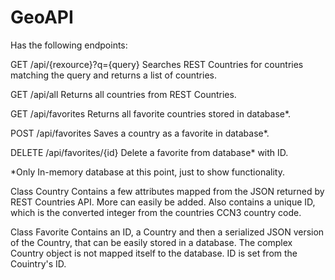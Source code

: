 # GeoAPI

Has the following endpoints:

GET /api/{rexource}?q={query}
Searches REST Countries for countries matching the query and returns a list of countries.

GET /api/all
Returns all countries from REST Countries.

GET /api/favorites
Returns all favorite countries stored in database*.

POST /api/favorites
Saves a country as a favorite in database*.

DELETE /api/favorites/{id}
Delete a favorite from database* with ID.

*Only In-memory database at this point, just to show functionality.


Class Country
Contains a few attributes mapped from the JSON returned by REST Countries API. More can easily be added. Also contains a unique ID, which is the converted integer from the countries CCN3 country code.

Class Favorite
Contains an ID, a Country and then a serialized JSON version of the Country, that can be easily stored in a database. The complex Country object is not mapped itself to the database. ID is set from the Couintry's ID.
